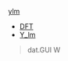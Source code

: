 [ylm](https://an-gg.github.io/webfft.github.io/)

- [DFT](/webfft.github.io/dft)
- [Y_lm](/webfft.github.io/ylm)

> dat.GUI 
> W
